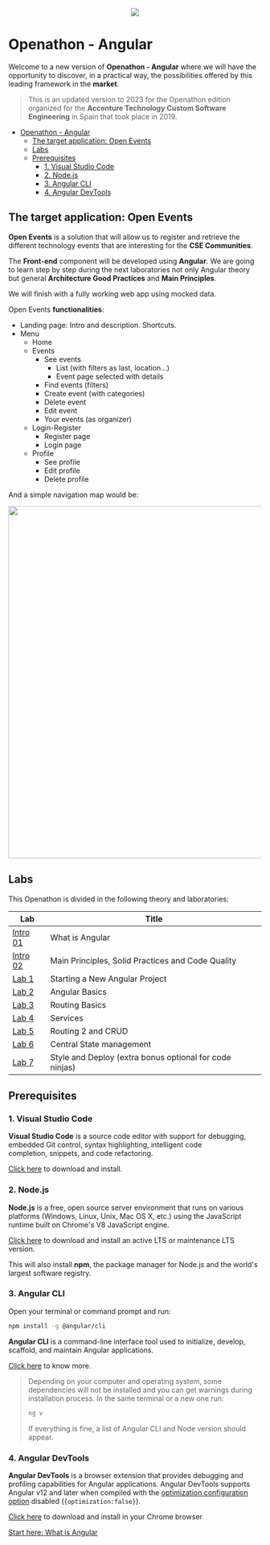 <p align="center">
    <img src="./intro-01/resources/header.png" >
</p>

# Openathon - Angular

Welcome to a new version of **Openathon - Angular** where we will have the opportunity to discover, in a practical way, the possibilities offered by this leading framework in the **market**.

> This is an updated version to 2023 for the Openathon edition organized for the **Accenture Technology Custom Software Engineering** in Spain that took place in 2019.

- [Openathon - Angular](#openathon---angular)
  - [The target application: Open Events](#the-target-application-open-events)
  - [Labs](#labs)
  - [Prerequisites](#prerequisites)
    - [1. Visual Studio Code](#1-visual-studio-code)
    - [2. Node.js](#2-nodejs)
    - [3. Angular CLI](#3-angular-cli)
    - [4. Angular DevTools](#4-angular-devtools)

## The target application: Open Events

**Open Events** is a solution that will allow us to register and retrieve the different technology events that are interesting for the **CSE Communities**.

The **Front-end** component will be developed using **Angular**. We are going to learn step by step during the next laboratories not only Angular theory but general **Architecture Good Practices** and **Main Principles**.

We will finish with a fully working web app using mocked data.

Open Events **functionalities**:

- Landing page: Intro and description. Shortcuts.
- Menu
  - Home
  - Events
    - See events
      - List (with filters as last, location…)
      - Event page selected with details
    - Find events (filters)
    - Create event (with categories)
    - Delete event
    - Edit event
    - Your events (as organizer)
  - Login-Register
    - Register page
    - Login page
  - Profile
    - See profile
    - Edit profile
    - Delete profile

And a simple navigation map would be:<br/>

<p align="center">
    <img src="./intro-01/resources/nav-map.png" width="700">
</p>

## Labs

This Openathon is divided in the following theory and laboratories:

| Lab                   | Title                                                   |
| --------------------- | ------------------------------------------------------- |
| [Intro 01](/intro-01) | What is Angular                                         |
| [Intro 02](/intro-02) | Main Principles, Solid Practices and Code Quality       |
| [Lab 1](/lab-01)      | Starting a New Angular Project                          |
| [Lab 2](/lab-02)      | Angular Basics                                          |
| [Lab 3](/lab-03)      | Routing Basics                                          |
| [Lab 4](/lab-04)      | Services                                                |
| [Lab 5](/lab-05)      | Routing 2 and CRUD                                      |
| [Lab 6](/lab-06)      | Central State management                                |
| [Lab 7](/lab-07)      | Style and Deploy (extra bonus optional for code ninjas) |

## Prerequisites

### 1. Visual Studio Code

**Visual Studio Code** is a source code editor with support for debugging, embedded Git control, syntax highlighting, intelligent code completion, snippets, and code refactoring.

[Click here](https://code.visualstudio.com/) to download and install.

### 2. Node.js

**Node.js** is a free, open source server environment that runs on various platforms (Windows, Linux, Unix, Mac OS X, etc.) using the JavaScript runtime built on Chrome's V8 JavaScript engine.

[Click here](https://nodejs.org/en/download/) to download and install an active LTS or maintenance LTS version.

This will also install **npm**, the package manager for Node.js and the world's largest software registry.

### 3. Angular CLI

Open your terminal or command prompt and run:

```sh
npm install -g @angular/cli
```

**Angular CLI** is a command-line interface tool used to initialize, develop, scaffold, and maintain Angular applications.

[Click here](https://cli.angular.io/) to know more.

> Depending on your computer and operating system, some dependencies will not be installed and you can get warnings during installation process. In the same terminal or a new one run:
>
> ```sh
> ng v
> ```
>
> If everything is fine, a list of Angular CLI and Node version should appear.

### 4. Angular DevTools

**Angular DevTools** is a browser extension that provides debugging and profiling capabilities for Angular applications. Angular DevTools supports Angular v12 and later when compiled with the [optimization configuration option](https://angular.io/guide/workspace-config#optimization-configuration) disabled (`{optimization:false}`).

[Click here](https://chrome.google.com/webstore/detail/angular-devtools) to download and install in your Chrome browser

[Start here: What is Angular](./boring-theory-1)
